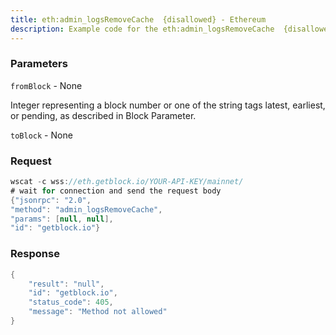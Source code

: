 ```yaml
---
title: eth:admin_logsRemoveCache  {disallowed} - Ethereum
description: Example code for the eth:admin_logsRemoveCache  {disallowed} ws method. Сomplete guide on how to use eth:admin_logsRemoveCache  {disallowed} ws in GetBlock.io Web3 documentation.
---
```


### Parameters


`fromBlock` - None

Integer representing a block number or one of the string tags latest,
earliest, or pending, as described in Block Parameter.

`toBlock` - None

### Request

``` java
wscat -c wss://eth.getblock.io/YOUR-API-KEY/mainnet/ 
# wait for connection and send the request body 
{"jsonrpc": "2.0",
"method": "admin_logsRemoveCache",
"params": [null, null],
"id": "getblock.io"}
```

###  Response

``` java
{
    "result": "null",
    "id": "getblock.io",
    "status_code": 405,
    "message": "Method not allowed"
}
```

